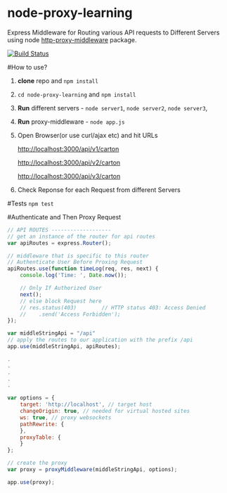 # node-proxy-learning

Express Middleware for Routing various API requests to Different Servers using node [http-proxy-middleware](https://github.com/chimurai/http-proxy-middleware) package.

[![Build Status](https://travis-ci.org/harpreetkhalsagtbit/node-proxy-learning.svg?branch=master)](https://travis-ci.org/simkimsia/UtilityBehaviors)

#How to use?
1. **clone** repo and `npm install`
2. `cd node-proxy-learning` and `npm install`
2. **Run** different servers - `node server1`,  `node server2`,  `node server3`,
3. **Run** proxy-middleware - `node app.js`
4. Open Browser(or use curl/ajax etc) and hit URLs

	[http://localhost:3000/api/v1/carton](http://localhost:3000/api/v1/carton)

	[http://localhost:3000/api/v2/carton](http://localhost:3000/api/v2/carton)

	[http://localhost:3000/api/v3/carton](http://localhost:3000/api/v3/carton)

5. Check Reponse for each Request from different Servers

#Tests
`npm test`

#Authenticate and Then Proxy Request

```javascript
// API ROUTES -------------------
// get an instance of the router for api routes
var apiRoutes = express.Router();

// middleware that is specific to this router
// Authenticate User Before Proxing Request
apiRoutes.use(function timeLog(req, res, next) {
	console.log('Time: ', Date.now());

	// Only If Authorized User
	next();
	// else block Request here
	// res.status(403)        // HTTP status 403: Access Denied
	//    .send('Access Forbidden');
});

var middleStringApi = "/api"
// apply the routes to our application with the prefix /api
app.use(middleStringApi, apiRoutes);

.
.
.
.
.

var options = {
	target: 'http://localhost', // target host 
	changeOrigin: true, // needed for virtual hosted sites 
	ws: true, // proxy websockets 
	pathRewrite: {
	},
	proxyTable: {
	}
};

// create the proxy 
var proxy = proxyMiddleware(middleStringApi, options);

app.use(proxy);


```
